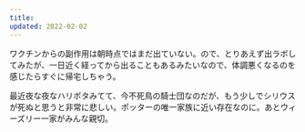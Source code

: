 ```yaml
---
title: 
updated: 2022-02-02
---
```


ワクチンからの副作用は朝時点ではまだ出ていない。ので、とりあえず出ラボしてみたが、一日近く経ってから出ることもあるみたいなので、体調悪くなるのを感じたらすぐに帰宅しちゃう。

最近夜な夜なハリポタみてて、今不死鳥の騎士団なのだが、もう少しでシリウスが死ぬと思うと非常に悲しい。ポッターの唯一家族に近い存在なのに。あとウィーズリー一家がみんな親切。
